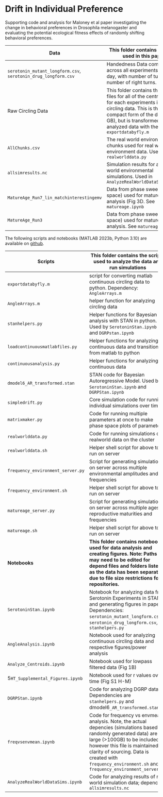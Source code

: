 # Drift in Individual Preference
 Supporting code and analysis for Maloney et al paper investigating the change in behavioral preferences in Drosophila melanogaster and evaluating the potential ecological fitness effects of randomly shifting behavioral preferences.

 

| Data  | This folder contains raw data used in this paper|
|------|-------|
`serotonin_mutant_longform.csv`, `serotonin_drug_longform.csv` |	Handedness Data compiled across all experiments for each day, with number of turns and number of right turns.
Raw Circling Data | This folder contains the .mat files for all of the centroid data for each experiments in the circling data. This is the most compact form of the data (14.1 GB), but is transformed into analyzed data with the scripts `exportdatabyfly.m`
`AllChunks.csv`	| The real world environment chunks used for real world environment data. Used in `realworlddata.py`
`allsimresults.nc` |	Simulation results for all real world environmental simulations. Used in `AnalyzeRealWorldDataSims.ipynb`
`MatureAge_Run7_lin_matchinterestingemv` | Data from phase sweep (lin space) used for mature age analysis (Fig 3D. See `matureage.ipynb`
`MatureAge_Run3` |	Data from phase sweep (log space) used for mature age analysis. See `matureage.ipynb`


The following scripts and notebooks (MATLAB 2023b, Python 3.10) are available on [github](https://github.com/Maloney-Lab/Drift-in-Individual-Preference). 

**Scripts**	| **This folder contains the scripts used to analyze the data and run simulations**
---|----
`exportdatabyfly.m` |	script for converting matlab continuous circling data to python. Dependency: `AngleArrays.m`
`AngleArrays.m`|	helper function for analyzing circling data
`stanhelpers.py`|	Helper functions for Bayesian analysis with STAN in python. Used by `SerotoninStan.ipynb` and `DGRPstan.ipynb`
`loadcontinuousmatlabfiles.py`|	Helper functions for analyzing continuous data and transitioning from matlab to python
`continuousanalysis.py`|	Helper functions for analyzing continuous data
`dmodel6_AR_transformed.stan`|	STAN code for Bayesian Autoregressive Model. Used by `SerotoninStan.ipynb` and `DGRPStan.ipynb`
`simpledrift.py` |	Core simulation code for running individual simulations over time
`matrixmaker.py` |	Code for running multiple parameters at once to make phase space plots of parameters
`realworlddata.py` |	Code for running simulations on realworld data on the cluster
`realworlddata.sh` |	Helper shell script for above to run on server
`frequency_environment_server.py` |	Script for generating simulations on server across multiple environmental amplitudes and frequencies
`frequency_environment.sh` |	Helper shell script for above to run on server
`matureage_server.py` |	Script for generating simulations on server across multiple ages of reproductive maturities and frequencies
`matureage.sh` |	Helper shell script for above to run on server
**Notebooks** | **This folder contains notebooks used for data analysis and creating figures. Note: Paths may need to be edited for depend files and folders listed, as the data has been separated due to file size restrictions for repositories.**
`SerotoninStan.ipynb` |	Notebook for analyzing data from Serotonin Experiments in STAN and generating figures in paper. Dependencies: `serotonin_mutant_longform.csv`, `serotonin_drug_longform.csv`, `stanhelpers.py`
`AngleAnalysis.ipynb`| Notebook used for analyzing continuous circling data and respective figures/power analysis
`Analyze_Centroids.ipynb` |	Notebook used for lowpass filtered data (Fig 1B)
5`HT_Supplemental_Figures.ipynb` |	Notebook used for r values over time (Fig S1 H-M)
`DGRPStan.ipynb` | Code for analyzing DGRP data. Dependencies are `stanhelpers.py` and dmodel6`_AR_transformed.stan`
`freqvsenvmean.ipynb` |	Code for frequency vs envmean analysis. Note, the actual depencies (simulations based on randomly generated data) are too large (>100GB) to be included, however this file is maintained for clarity of sourcing. Data is created with `frequency_environment.sh` and `frequency_environment_server.py`
`AnalyzeRealWorldDataSims.ipynb` | Code for analyzing results of real world simulation data; depencies `allsimresults.nc`
